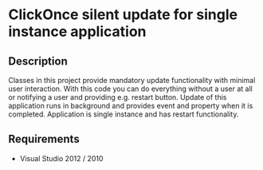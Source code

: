ClickOnce silent update for single instance application
==============

Description
------

Classes in this project provide mandatory update functionality with minimal user interaction. With this code you can do everything without a user at all or notifying a user and providing e.g. restart button. Update of this application runs in background and provides event and property when it is completed. Application is single instance and has restart functionality. 

Requirements
----------------------------------

 - Visual Studio 2012 / 2010
